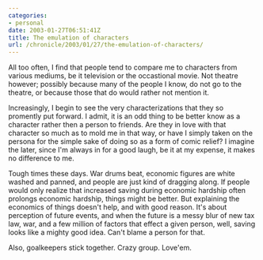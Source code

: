 ```yaml
--- 
categories:
- personal
date: 2003-01-27T06:51:41Z
title: The emulation of characters
url: /chronicle/2003/01/27/the-emulation-of-characters/
---
```


All too often, I find that people tend to compare me to characters from various mediums, be it television or the occastional movie.  Not theatre however; possibly because many of the people I know, do not go to the theatre, or because those that do would rather not mention it.

Increasingly, I begin to see the very characterizations that they so promently put forward.  I admit, it is an odd thing to be better know as a character rather then a person to friends.  Are they in love with that character so much as to mold me in that way, or have I simply taken on the persona for the simple sake of doing so as a form of comic relief?  I imagine the later, since I'm always in for a good laugh, be it at my expense, it makes no difference to me.

Tough times these days.  War drums beat, economic figures are white washed and panned, and people are just kind of dragging along.  If people would only realize that increased saving during economic hardship often prolongs economic hardship, things might be better.  But explaining the economics of things doesn't help, and with good reason.  It's about perception of future events, and when the future is a messy blur of new tax law, war, and a few million of factors that effect a given person, well, saving looks like a mighty good idea.  Can't blame a person for that.

Also, goalkeepers stick together.  Crazy group.  Love'em.
